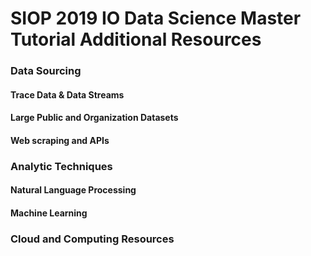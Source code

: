 # SIOP 2019 IO Data Science Master Tutorial Additional Resources

### Data Sourcing
#### Trace Data & Data Streams

#### Large Public and Organization Datasets

#### Web scraping and APIs

### Analytic Techniques

#### Natural Language Processing

#### Machine Learning


### Cloud and Computing Resources
